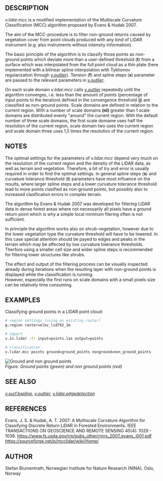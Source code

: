 ## DESCRIPTION

*v.lidar.mcc* is a modified implementation of the Multiscale Curvature
Classification (MCC) algorithm proposed by Evans & Hudak 2007.

The aim of the MCC-procedure is to filter non-ground returns caused by
vegetation cover from point clouds produced with any kind of LiDAR
instrument (e.g. also instruments without intensity information).  

The basic principle of the algorithm is to classify those points as
non-ground points which deviate more than a user-defined threshold
(**t**) from a surface which was interpolated from the full point cloud
as a thin plate (here implemented with a bilinear spline interpolation
with Tykhonov regularization through
*[v.outlier](https://grass.osgeo.org/grass-stable/manuals/v.outlier.html)*).
Tension (**f**) and spline steps (**s**) parameter are passed to the
relevant parameters in
*[v.outlier](https://grass.osgeo.org/grass-stable/manuals/v.outlier.html)*.

On each scale domain *v.lidar.mcc* calls
*[v.outlier](https://grass.osgeo.org/grass-stable/manuals/v.outlier.html)*
repeatedly until the algorithm converges, i.e. less than the amount of
points (percentage of input points to the iteration) defined in the
convergence threshold (**j**) are classified as non-ground points. Scale
domains are defined in relation to the current region. With a number of
scale domains **(nl)** greater than 1 scale domains are distributed
evenly "around" the current region. With the default number of three
scale domains, the first scale domaine uses half the resolution of the
current region, scale domain two uses the current region and scale
domain three uses 1,5 times the resolution of the current region.

## NOTES

The optimal settings for the parameters of *v.lidar.mcc* depend very
much on the resolution of the current region and the density of the
LiDAR data, as well as terrain and vegetation. Therefore, a bit of try
and error is usually required in order to find the optimal settings. In
general spline steps (**s**) and curvature tolerance threshold (**t**)
parameters have most influence on the results, where larger spline steps
and a lower curvature tolerance threshold lead to more points clasified
as non-ground points, but possibly also to increased clasification
errors in complex terrain.

The algorithm by Evans & Hudak 2007 was developed for filtering LiDAR
data in dense forest areas where not necessarily all pixels have a
ground return point which is why a simple local minimum filering often
is not sufficient.

In principle the algorithm works also on shrub-vegetation, however due
to the lower vegetation type the curvature threshold will have to be
lowered. In this case special attention should be payed to edges and
peaks in the terrain which may be affected by low curvature tolerance
thresholds. Therfore using a smaller cell size and wider spline steps is
recommended for filtering lower structures like shrubs.

The effect and output of the filtering process can be visually inspected
already during iterations when the resulting layer with non-ground
points is displayed while the classification is running.  
However, especially the first runs on scale domains with a small pixels
size can be relatively time consuming.

## EXAMPLES

Classifying ground points in a LIDAR point cloud:

```sh
# region settings (using an existing raster)
g.region raster=elev_lid792_1m

# import
v.in.lidar -tr input=points.las output=points

# classification
v.lidar.mcc points ground=ground_points nonground=non_ground_points
```

![Ground and non ground points](v_lidar_mcc.png)  
*Figure: Ground points (green) and non ground points (red)*

## SEE ALSO

*[v.surf.bspline](https://grass.osgeo.org/grass-stable/manuals/v.surf.bspline.html),
[v.outlier](https://grass.osgeo.org/grass-stable/manuals/v.outlier.html),
[v.lidar.edgedetection](https://grass.osgeo.org/grass-stable/manuals/v.lidar.edgedetection.html)*

## REFERENCES

Evans, J. S. & Hudak, A. T. 2007: A Multiscale Curvature Algorithm for
Classifying Discrete Return LiDAR in Forested Environments. IEEE
TRANSACTIONS ON GEOSCIENCE AND REMOTE SENSING 45(4): 1029 - 1038.
<https://www.fs.usda.gov/rm/pubs_other/rmrs_2007_evans_j001.pdf>  
<https://sourceforge.net/p/mcclidar/wiki/Home/>

## AUTHOR

Stefan Blumentrath, Norwegian Institute for Nature Research (NINA),
Oslo, Norway
